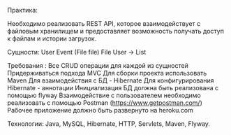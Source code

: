 Практика:

Необходимо реализовать REST API, которое взаимодействует с файловым хранилищем и предоставляет возможность получать доступ к файлам и истории загрузок.

Сущности:
 User
 Event (File file)
 File
 User -> List<Events>
  
Требования :
 Все CRUD операции для каждой из сущностей
 Придерживаться подхода MVC
 Для сборки проекта использовать Maven
 Для взаимодействия с БД - Hibernate
 Для конфигурирования Hibernate - аннотации
 Инициализация БД должна быть реализована с помощью flyway
 Взаимодействие с пользователем необходимо реализовать с помощью Postman (https://www.getpostman.com/)
 Рабочее приложение должно быть развернуто на heroku.com
  
Технологии: Java, MySQL, Hibernate, HTTP, Servlets, Maven, Flyway.

